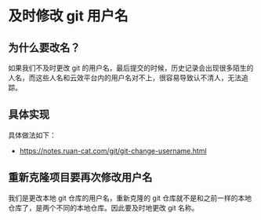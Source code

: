 # 及时修改 git 用户名

## 为什么要改名？

如果我们不及时更改 git 的用户名，最后提交的时候，历史记录会出现很多陌生的人名，而这些人名和云效平台内的用户名对不上，很容易导致认不清人，无法追踪。

## 具体实现

具体做法如下：

- https://notes.ruan-cat.com/git/git-change-username.html

## 重新克隆项目要再次修改用户名

我们是更改本地 git 仓库的用户名，重新克隆的 git 仓库就不是和之前一样的本地仓库了，是两个不同的本地仓库。因此要及时地更改 git 名称。
